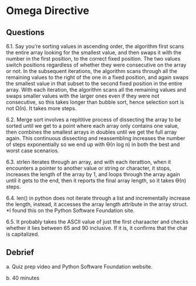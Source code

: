 # Omega Directive

## Questions

6.1. Say you're sorting values in ascending order, the algorithm first scans the entire array looking for the smallest value, and
     then swaps it with the number in the first position, to the correct fixed position. The two values switch positions regardless
     of whether they were consecutive on the array or not. In the subsequent iterations, the algorithm scans through all the
     remaining values to the right of the one in a fixed position, and again swaps the smallest value in that subset to the second
     fixed position in the entire array. With each iteration, the algorithm scans all the remaining values and swaps smaller values
     with the larger ones even if they were not consecutive, so this takes longer than bubble sort, hence selection sort is not Ω(n).
     It takes more steps.

6.2. Merge sort involves a repititive process of dissecting the array to be sorted until we get to a point where each array only
     contains one value, then combines the smallest arrays in doubles until we get the full array again. This continuous
     dissecting and reassembling increases the number of steps exponentially so we end up with ϴ(n log n) in both the best and
     worst case scenarios.

6.3. strlen iterates through an array, and with each iterattion, when it encounters a pointer to another value or string or
     character, it  stops, increases the length of the array by 1, and loops through the array again until it gets to the end, then
     it reports the final array length, so it takes ϴ(n) steps.

6.4. len() in python does not iterate through a list and incrementally increase the length, instead, it accesses the array length
     attribute in the array struct. *I found this on the Python Software Foundation site.

6.5. It probably takes the ASCII value of just the first charaacter and checks whether it lies between 65 and 90 inclusive. If it is,
     it confirms that the char is capitalized.

## Debrief

a. Quiz prep video and Python Software Foundation website.

b. 40 minutes
